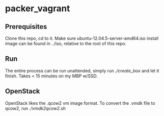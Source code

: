 packer_vagrant
==============

Prerequisites
-------------

Clone this repo, cd to it.
Make sure ubuntu-12.04.5-server-amd64.iso install image can be found in ../iso, relative to the root of this repo.


Run
---

The entire process can be run unattended, simply run *./create_box* and let it finish.  Takes < 15 minutes on my MBP w/SSD.


OpenStack
---------

OpenStack likes the .qcow2 vm image format.  To convert the .vmdk file to qcow2, run *./vmdk2qcow2.sh*
